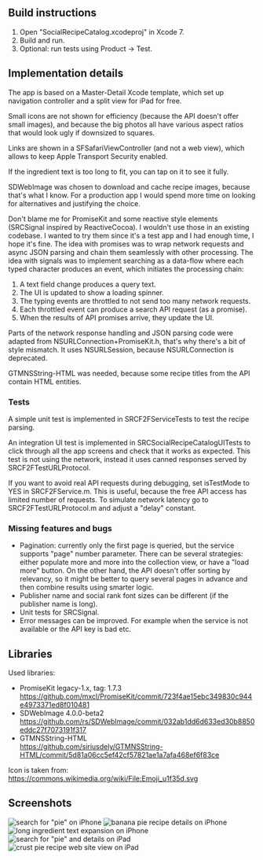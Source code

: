 ## Build instructions

1. Open "SocialRecipeCatalog.xcodeproj" in Xcode 7.
1. Build and run.
1. Optional: run tests using Product -> Test.


## Implementation details

The app is based on a Master-Detail Xcode template, which set up navigation controller and a split view for iPad for free.

Small icons are not shown for efficiency (because the API doesn't offer small images), and because the big photos all have various aspect ratios that would look ugly if downsized to squares.

Links are shown in a SFSafariViewController (and not a web view), which allows to keep Apple Transport Security enabled.

If the ingredient text is too long to fit, you can tap on it to see it fully.

SDWebImage was chosen to download and cache recipe images, because that's what I know. For a production app I would spend more time on looking for alternatives and justifying the choice.

Don't blame me for PromiseKit and some reactive style elements (SRCSignal inspired by ReactiveCocoa). I wouldn't use those in an existing codebase. I wanted to try them since it's a test app and I had enough time, I hope it's fine. The idea with promises was to wrap network requests and async JSON parsing and chain them seamlessly with other processing. The idea with signals was to implement searching as a data-flow where each typed character produces an event, which initiates the processing chain:

1. A text field change produces a query text.
1. The UI is updated to show a loading spinner.
1. The typing events are throttled to not send too many network requests.
1. Each throttled event can produce a search API request (as a promise).
1. When the results of API promises arrive, they update the UI.

Parts of the network response handling and JSON parsing code were adapted from NSURLConnection+PromiseKit.h, that's why there's a bit of style mismatch. It uses NSURLSession, because NSURLConnection is deprecated.

GTMNSString-HTML was needed, because some recipe titles from the API contain HTML entities.


### Tests

A simple unit test is implemented in SRCF2FServiceTests to test the recipe parsing.

An integration UI test is implemented in SRCSocialRecipeCatalogUITests to click through all the app screens and check that it works as expected. This test is not using the network, instead it uses canned responses served by SRCF2FTestURLProtocol.

If you want to avoid real API requests during debugging, set isTestMode to YES in SRCF2FService.m. This is useful, because the free API access has limited number of requests. To simulate network latency go to SRCF2FTestURLProtocol.m and adjust a "delay" constant.


### Missing features and bugs

* Pagination: currently only the first page is queried, but the service supports "page" number parameter. There can be several strategies: either populate more and more into the collection view, or have a "load more" button. On the other hand, the API doesn't offer sorting by relevancy, so it might be better to query several pages in advance and then combine results using smarter logic.
* Publisher name and social rank font sizes can be different (if the publisher name is long).
* Unit tests for SRCSignal.
* Error messages can be improved. For example when the service is not available or the API key is bad etc.


## Libraries

Used libraries:
* PromiseKit legacy-1.x, tag: 1.7.3  
  https://github.com/mxcl/PromiseKit/commit/723f4ae15ebc349830c944e4973371ed8f010481
* SDWebImage 4.0.0-beta2  
  https://github.com/rs/SDWebImage/commit/032ab1dd6d633ed30b8850eddc27f7073191f317
* GTMNSString-HTML  
  https://github.com/siriusdely/GTMNSString-HTML/commit/5d81a06cc5ef42cf57821ae1a7afa468ef6f83ce

Icon is taken from:
https://commons.wikimedia.org/wiki/File:Emoji_u1f35d.svg


## Screenshots

![search for "pie" on iPhone](screenshots/01_iphone_search_pie.png)
![banana pie recipe details on iPhone](screenshots/02_iphone_banana_pie.png)
![long ingredient text expansion on iPhone](screenshots/03_iphone_long_ingredient.png)
![search for "pie" and details on iPad](screenshots/04_ipad_pie_info.png)
![crust pie recipe web site view on iPad](screenshots/05_ipad_crust_pie_on_site.png)
